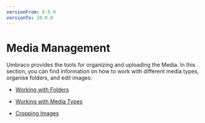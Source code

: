```yaml
---
versionFrom: 8.0.0
versionTo: 10.0.0
---
```


# Media Management

Umbraco provides the tools for organizing and uploading the Media. In this section, you can find information on how to work with different media types, organise folders, and edit images:

   - [Working with Folders](Working-with-Folders/index.md)

   - [Working with Media Types](Working-with-Images-and-Files/index.md)

   - [Cropping Images](Cropping-Images/index.md)
